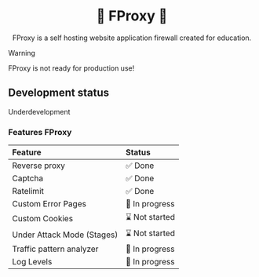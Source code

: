 <h1 align="center">🚧 FProxy 🚧</h1>

<p align="center">
FProxy is a self hosting website application firewall created for education.
</p>

> [!WARNING]
> FProxy is not ready for production use!

## Development status

Underdevelopment

### Features FProxy

|**Feature**|**Status**| 
|:---|:---|
| Reverse proxy | :white_check_mark: Done |
| Captcha | :white_check_mark: Done |
| Ratelimit | :white_check_mark: Done |
| Custom Error Pages | :construction: In progress |
| Custom Cookies | :hourglass: Not started |
| Under Attack Mode (Stages) | :hourglass: Not started |
| Traffic pattern analyzer | :construction: In progress |
| Log Levels | :construction: In progress |
